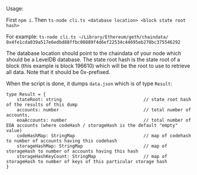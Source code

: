 Usage:

First `npm i`. Then `ts-node cli.ts <database location> <block state root hash>`

For example: `ts-node cli.ts ~/Library/Ethereum/geth/chaindata/ 0x4fe1cda039a517e6edbd88ffbc00889f4d6ef22534c44695eb278bc375546292`

The database location should point to the chaindata of your node which should be a LevelDB database. The state root hash is the state root of a block (this example is block 196610) which will be the root to use to retrieve all data. Note that it should be 0x-prefixed.

When the script is done, it dumps `data.json` which is of type `Result`: 

```
type Result = {
    stateRoot: string                               // state root hash of the results of this dump
    accounts: number                                // total number of accounts,
    eoaAccounts: number                             // total number of EOA accounts (where codeHash / storageHash is the default "empty" value)
    codeHashMap: StringMap                          // map of codehash to number of accounts having this codehash 
    storageHashMap: StringMap                       // map of storageHash to number of accounts having this hash 
    storageHashKeyCount: StringMap                  // map of storageHash to number of keys of this particular storage hash
}
```